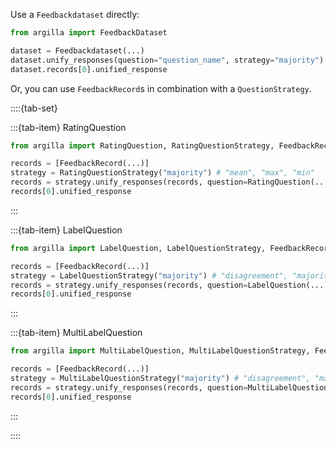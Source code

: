 Use a `Feedbackdataset` directly:

```python
from argilla import FeedbackDataset

dataset = Feedbackdataset(...)
dataset.unify_responses(question="question_name", strategy="majority")
dataset.records[0].unified_response
```

Or, you can use `FeedbackRecord`s in combination with a `QuestionStrategy`.

::::{tab-set}

:::{tab-item} RatingQuestion

```python
from argilla import RatingQuestion, RatingQuestionStrategy, FeedbackRecord

records = [FeedbackRecord(...)]
strategy = RatingQuestionStrategy("majority") # "mean", "max", "min"
records = strategy.unify_responses(records, question=RatingQuestion(...))
records[0].unified_response
```

:::

:::{tab-item} LabelQuestion

```python
from argilla import LabelQuestion, LabelQuestionStrategy, FeedbackRecord

records = [FeedbackRecord(...)]
strategy = LabelQuestionStrategy("majority") # "disagreement", "majority_weighted (WIP)"
records = strategy.unify_responses(records, question=LabelQuestion(...))
records[0].unified_response
```

:::


:::{tab-item} MultiLabelQuestion

```python
from argilla import MultiLabelQuestion, MultiLabelQuestionStrategy, FeedbackRecord

records = [FeedbackRecord(...)]
strategy = MultiLabelQuestionStrategy("majority") # "disagreement", "majority_weighted (WIP)"
records = strategy.unify_responses(records, question=MultiLabelQuestion(...))
records[0].unified_response
```

:::

::::